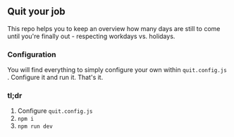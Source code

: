 ## Quit your job

This repo helps you to keep an overview how many days are still to come
until you're finally out - respecting workdays vs. holidays.

### Configuration

You will find everything to simply configure your own within `quit.config.js` .
Configure it and run it. That's it.

### tl;dr

1. Configure `quit.config.js`
2. `npm i`
3. `npm run dev`
